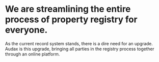 We are streamlining the entire process of property registry for everyone.
=======

As the current record system stands, there is a dire need for an upgrade. Audax is this upgrade, bringing all parties in the registry process together through an online platform.

